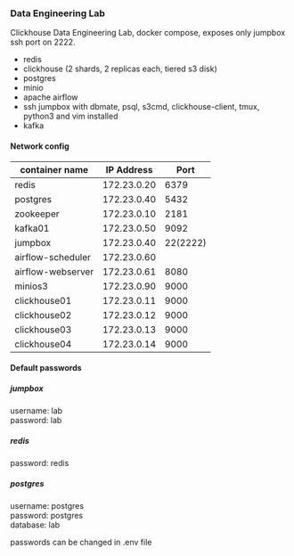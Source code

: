 ### Data Engineering Lab
Clickhouse Data Engineering Lab, docker compose, exposes only jumpbox ssh port on 2222.

- redis
- clickhouse (2 shards, 2 replicas each, tiered s3 disk)
- postgres
- minio
- apache airflow
- ssh jumpbox with dbmate, psql, s3cmd, clickhouse-client, tmux, python3 and vim installed
- kafka

#### Network config

| container name    | IP Address  | Port |
| --------------    | ----------  | ---- |
| redis             | 172.23.0.20 | 6379 |
| postgres          | 172.23.0.40 | 5432 |
| zookeeper         | 172.23.0.10 | 2181 | 
| kafka01           | 172.23.0.50 | 9092 |
| jumpbox           | 172.23.0.40 | 22(2222) |
| airflow-scheduler | 172.23.0.60 |
| airflow-webserver | 172.23.0.61 | 8080 |
| minios3           | 172.23.0.90 | 9000 |
| clickhouse01      | 172.23.0.11 | 9000 |
| clickhouse02      | 172.23.0.12 | 9000 |
| clickhouse03      | 172.23.0.13 | 9000 |
| clickhouse04      | 172.23.0.14 | 9000 |

#### Default passwords
##### jumpbox
username: lab  
password: lab  
##### redis
password: redis  
##### postgres
username: postgres  
password: postgres  
database: lab  
  
passwords can be changed in .env file

